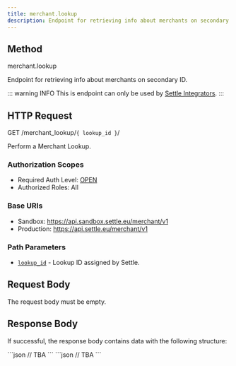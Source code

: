 ```yaml
---
title: merchant.lookup
description: Endpoint for retrieving info about merchants on secondary ID.
---
```


## Method

<div class="md-api_reference_method_heading">

merchant.lookup

</div>

Endpoint for retrieving info about merchants on secondary ID.

::: warning INFO
This is endpoint can only be used by [Settle Integrators](#).
:::


## HTTP Request

<div class="md-api_reference_FiraCode">

<div class="md-api_reference_request_heading">

<span class="badge get">GET</span> /merchant_lookup/`{ lookup_id }`/

</div>

Perform a Merchant Lookup.

### Authorization Scopes

* Required Auth Level: [OPEN](#)
* Authorized Roles: All

### Base URIs

* Sandbox: <span class="url">https://api.sandbox.settle.eu/merchant/v1</span>
* Production: <span class="url">https://api.settle.eu/merchant/v1</span>

### Path Parameters

* [`lookup_id`]() - Lookup ID assigned by Settle.
  
</div>

## Request Body

The request body must be empty.

## Response Body

If successful, the response body contains data with the following structure:

<code-group>
<code-block title="Types">
```json
// TBA
```
</code-block>

<code-block title="Example">
```json
// TBA
```
</code-block>
</code-group>
